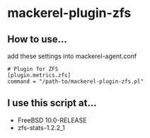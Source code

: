 # mackerel-plugin-zfs
## How to use...
add these settings into mackerel-agent.conf

```
# Plugin for ZFS
[plugin.metrics.zfs]
command = "/path-to/mackerel-plugin-zfs.pl"
```

## I use this script at...
* FreeBSD 10.0-RELEASE
* zfs-stats-1.2.2_1
